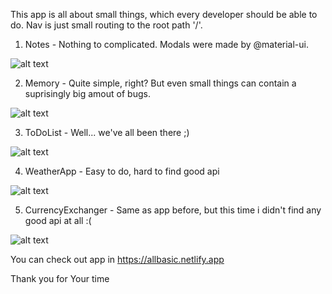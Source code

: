 This app is all about small things, which every developer should be able to do. 
Nav is just small routing to the root path '/'. 


1) Notes - Nothing to complicated. Modals were made by @material-ui. 


![alt text](https://cdn.discordapp.com/attachments/630797359252504643/813244188018999296/unknown.png)


2) Memory - Quite simple, right? But even small things can contain a suprisingly big amout of bugs.


![alt text](https://cdn.discordapp.com/attachments/630797359252504643/813245766519881768/unknown.png)


3) ToDoList - Well... we've all been there ;)


![alt text](https://cdn.discordapp.com/attachments/630797359252504643/813246241416544258/unknown.png)


4) WeatherApp - Easy to do, hard to find good api 


![alt text](https://cdn.discordapp.com/attachments/630797359252504643/813246976312999976/unknown.png)


5) CurrencyExchanger - Same as app before, but this time i didn't find any good api at all :(


![alt text](https://cdn.discordapp.com/attachments/630797359252504643/813247578279772190/unknown.png)



You can check out app in https://allbasic.netlify.app

Thank you for Your time 
